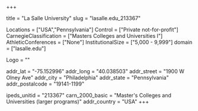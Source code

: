 
+++

title = "La Salle University"
slug = "lasalle.edu_213367"

Locations = ["USA","Pennsylvania"]
Control = ["Private not-for-profit"]
CarnegieClassification = ["Masters Colleges and Universities I"]
AthleticConferences = ["None"]
InstitutionalSize = ["5,000 - 9,999"]
domain = ["lasalle.edu"]

Logo = ""

addr_lat = "-75.152996"
addr_long = "40.038503"
addr_street = "1900 W Olney Ave"
addr_city = "Philadelphia"
addr_state = "Pennsylvania"
addr_postalcode = "19141-1199"

ipeds_unitid = "213367"
carn_2000_basic = "Master's Colleges and Universities (larger programs)"
addr_country = "USA"
+++
    
